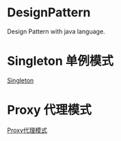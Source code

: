 # DesignPattern
Design Pattern with java language.

# Singleton 单例模式
[Singleton](http://javarevisited.blogspot.co.uk/2011/03/10-interview-questions-on-singleton.html)

# Proxy 代理模式
 [Proxy代理模式](https://www.cnblogs.com/cenyu/p/6289209.html)
